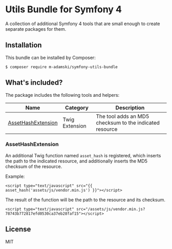 # Utils Bundle for Symfony 4

A collection of additional Symfony 4 tools that are small enough to create separate packages for them.

## Installation

This bundle can be installed by Composer:

```
$ composer require m-adamski/symfony-utils-bundle
```

## What's included?

The package includes the following tools and helpers:

| Name                                       | Category       | Description                                             |
| ------------------------------------------ | -------------- | ------------------------------------------------------- |
| [AssetHashExtension](#assethashextension) | Twig Extension | The tool adds an MD5 checksum to the indicated resource |

### AssetHashExtension

An additional Twig function named ``asset_hash`` is registered, which inserts the path to the indicated resource, and additionally inserts the MD5 checksum of the resource.

Example:

```(html)
<script type="text/javascript" src="{{ asset_hash('assets/js/vendor.min.js') }}"></script>
```

The result of the function will be the path to the resource and its checksum.

```(html)
<script type="text/javascript" src="/assets/js/vendor.min.js?78743b772817efd0530ca37eb28faf15"></script>
```

## License

MIT

